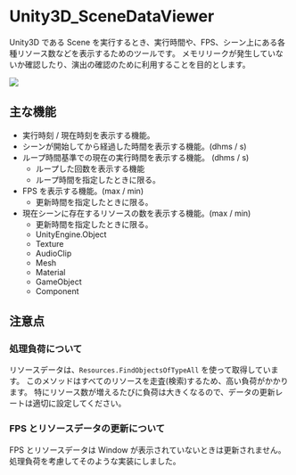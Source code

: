 # Unity3D_SceneDataViewer

Unity3D である Scene を実行するとき、実行時間や、FPS、シーン上にある各種リソース数などを表示するためのツールです。
メモリリークが発生していないか確認したり、演出の確認のために利用することを目的とします。

![](https://github.com/XJINE/Unity3D_SceneDataViewer/blob/master/screenshot01.png)

## 主な機能

- 実行時刻 / 現在時刻を表示する機能。
- シーンが開始してから経過した時間を表示する機能。(dhms / s)
- ループ時間基準での現在の実行時間を表示する機能。 (dhms / s)
  - ループした回数を表示する機能 
  - ループ時間を指定したときに限る。
- FPS を表示する機能。(max / min)
  - 更新時間を指定したときに限る。
- 現在シーンに存在するリソースの数を表示する機能。(max / min)
  - 更新時間を指定したときに限る。 
  - UnityEngine.Object
  - Texture
  - AudioClip
  - Mesh
  - Material
  - GameObject
  - Component

## 注意点

### 処理負荷について

リソースデータは、``Resources.FindObjectsOfTypeAll`` を使って取得しています。
このメソッドはすべてのリソースを走査(検索)するため、高い負荷がかかります。
特にリソース数が増えるたびに負荷は大きくなるので、データの更新レートは適切に設定してください。

### FPS とリソースデータの更新について

FPS とリソースデータは Window が表示されていないときは更新されません。
処理負荷を考慮してそのような実装にしました。
